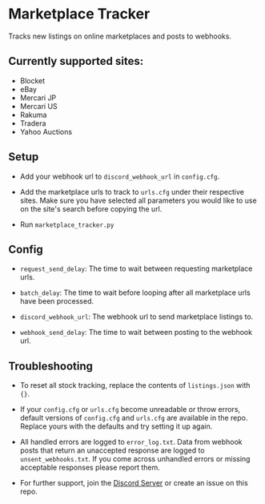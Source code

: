 # Marketplace Tracker

Tracks new listings on online marketplaces and posts to webhooks.

## Currently supported sites:

- Blocket
- eBay
- Mercari JP
- Mercari US
- Rakuma
- Tradera
- Yahoo Auctions

## Setup

- Add your webhook url to `discord_webhook_url` in `config.cfg`.

- Add the marketplace urls to track to `urls.cfg` under their respective sites. Make sure you have selected all parameters you would like to use on the site's search before copying the url.

- Run `marketplace_tracker.py`

## Config

- `request_send_delay`: The time to wait between requesting marketplace urls.

- `batch_delay`: The time to wait before looping after all marketplace urls have been processed.

- `discord_webhook_url`: The webhook url to send marketplace listings to.

- `webhook_send_delay`: The time to wait between posting to the webhook url.

## Troubleshooting

- To reset all stock tracking, replace the contents of `listings.json` with `{}`.

- If your `config.cfg` or `urls.cfg` become unreadable or throw errors, default versions of `config.cfg` and `urls.cfg` are available in the repo. Replace yours with the defaults and try setting it up again.

- All handled errors are logged to `error_log.txt`. Data from webhook posts that return an unaccepted response are logged to `unsent_webhooks.txt`. If you come across unhandled errors or missing acceptable responses please report them.

- For further support, join the [Discord Server](https://discord.gg/T5vEAh4ruF) or create an issue on this repo.